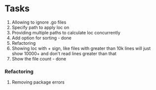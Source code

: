 # Tasks

1. Allowing to ignore .go files
2. Specify path to apply loc on
3. Providing multiple paths to calculate loc concurrently
4. Add option for sorting - done
5. Refactoring
6. Showing loc with + sign, like files with greater than 10k lines will just show 10000+ and don't read lines greater than that
7. Show the file count - done

### Refactoring

1. Removing package errors
